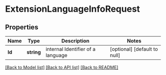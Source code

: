 # ExtensionLanguageInfoRequest

## Properties
Name | Type | Description | Notes
------------ | ------------- | ------------- | -------------
**Id** | **string** | internal Identifier of a language | [optional] [default to null]

[[Back to Model list]](../README.md#documentation-for-models) [[Back to API list]](../README.md#documentation-for-api-endpoints) [[Back to README]](../README.md)


